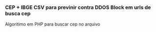 ### CEP + IBGE CSV para previnir contra DDOS Block em urls de busca cep

Algoritimo em PHP para buscar cep no arquivo

